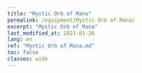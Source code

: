 ```yaml
---
title: "Mystic Orb of Mana"
permalink: /equipment/Mystic Orb of Mana/
excerpt: "Mystic Orb of Mana"
last_modified_at: 2021-01-26
lang: en
ref: "Mystic Orb of Mana.md"
toc: false
classes: wide
---
```


